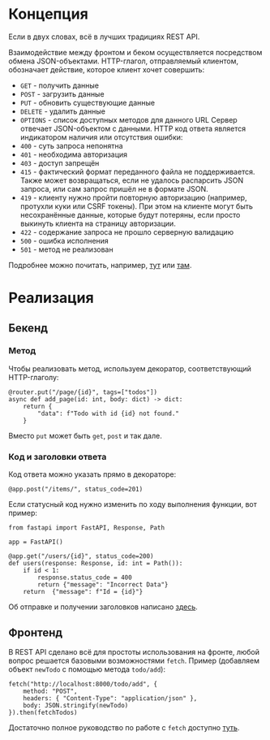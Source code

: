 # Концепция
Если в двух словах, всё в лучших традициях REST API.

Взаимодействие между фронтом и беком осуществляется посредством обмена JSON-объектами. HTTP-глагол, отправляемый клиентом, обозначает действие, которое клиент хочет совершить:
* `GET` - получить данные
* `POST` - загрузить данные
* `PUT` - обновить существующие данные
* `DELETE` - удалить данные
* `OPTIONS` - список доступных методов для данного URL
Сервер отвечает JSON-объектом с данными. HTTP код ответа является индикатором наличия или отсутствия ошибки:
* `400` - суть запроса непонятна
* `401` - необходима авторизация
* `403` - доступ запрещён
* `415` - фактический формат переданного файла не поддерживается. Также может возвращаться, если не удалось распарсить JSON запроса, или сам запрос пришёл не в формате JSON.
* `419` - клиенту нужно пройти повторную авторизацию (например, протухли куки или CSRF токены). При этом на клиенте могут быть несохранённые данные, которые будут потеряны, если просто выкинуть клиента на страницу авторизации.
* `422` - содержание запроса не прошло серверную валидацию
* `500` - ошибка исполнения
* `501` - метод не реализован

Подробнее можно почитать, например, [тут](https://habr.com/ru/articles/447322/) или [там](https://habr.com/ru/articles/590679/).

# Реализация
## Бекенд
### Метод
Чтобы реализовать метод, используем декоратор, соответствующий HTTP-глаголу:
```
@router.put("/page/{id}", tags=["todos"])
async def add_page(id: int, body: dict) -> dict:
    return {
        "data": f"Todo with id {id} not found."
    }
```
Вместо `put` может быть `get`, `post` и так дале.
### Код и заголовки ответа
Код ответа можно указать прямо в декораторе:
```
@app.post("/items/", status_code=201)
```
Если статусный код нужно изменить по ходу выполнения функции, вот пример:
```
from fastapi import FastAPI, Response, Path
 
app = FastAPI()
 
@app.get("/users/{id}", status_code=200)
def users(response: Response, id: int = Path()):
    if id < 1:
        response.status_code = 400
        return {"message": "Incorrect Data"}
    return  {"message": f"Id = {id}"}
```
Об отправке и получении заголовков написано [здесь](https://metanit.com/python/fastapi/1.13.php).


## Фронтенд
В REST API сделано всё для простоты использования на фронте, любой вопрос решается базовыми возможностями `fetch`. Пример (добавляем объект `newTodo` с помощью метода `todo/add`):
```
fetch("http://localhost:8000/todo/add", {
    method: "POST",
    headers: { "Content-Type": "application/json" },
    body: JSON.stringify(newTodo)
}).then(fetchTodos)
```
Достаточно полное руководство по работе с `fetch` доступно [туть](https://learn.javascript.ru/fetch).